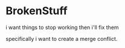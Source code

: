 # BrokenStuff
i want things to stop working then i'll fix them

specifically i want to create a merge conflict.